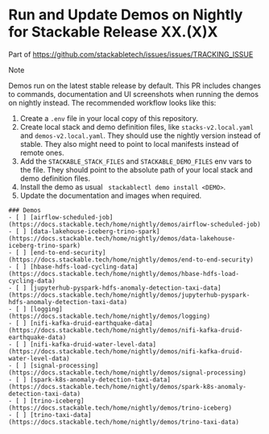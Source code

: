 # Run and Update Demos on Nightly for Stackable Release XX.(X)X

<!--
    Make sure to update the link in 'issues/.github/ISSUE_TEMPLATE/release.md'
    when you rename this file.
-->

<!--
    Replace 'TRACKING_ISSUE' with the applicable release tracking issue number.
-->

Part of <https://github.com/stackabletech/issues/issues/TRACKING_ISSUE>

> [!NOTE]
> Demos run on the latest stable release by default. This PR includes changes
> to commands, documentation and UI screenshots when running the demos on
> nightly instead. The recommended workflow looks like this:
>
> 1. Create a `.env` file in your local copy of this repository.
> 2. Create local stack and demo definition files, like `stacks-v2.local.yaml`
>    and `demos-v2.local.yaml`. They should use the nightly version instead of
>    stable. They also might need to point to local manifests instead of remote
>    ones.
> 3. Add the `STACKABLE_STACK_FILES` and `STACKABLE_DEMO_FILES` env vars to the
>    file. They should point to the absolute path of your local stack and demo
>    definition files.
> 4. Install the demo as usual ` stackablectl demo install <DEMO>`.
> 5. Update the documentation and images when required.

<!--
    The following list was generated by:

    yq '.demos | keys' demos/demos-v2.yaml \
    | sed -e 's/- //g' \
    | sort \
    | xargs -I {} echo "- [ ] [{}](https://docs.stackable.tech/home/nightly/demos/{})"
-->

```[tasklist]
### Demos
- [ ] [airflow-scheduled-job](https://docs.stackable.tech/home/nightly/demos/airflow-scheduled-job)
- [ ] [data-lakehouse-iceberg-trino-spark](https://docs.stackable.tech/home/nightly/demos/data-lakehouse-iceberg-trino-spark)
- [ ] [end-to-end-security](https://docs.stackable.tech/home/nightly/demos/end-to-end-security)
- [ ] [hbase-hdfs-load-cycling-data](https://docs.stackable.tech/home/nightly/demos/hbase-hdfs-load-cycling-data)
- [ ] [jupyterhub-pyspark-hdfs-anomaly-detection-taxi-data](https://docs.stackable.tech/home/nightly/demos/jupyterhub-pyspark-hdfs-anomaly-detection-taxi-data)
- [ ] [logging](https://docs.stackable.tech/home/nightly/demos/logging)
- [ ] [nifi-kafka-druid-earthquake-data](https://docs.stackable.tech/home/nightly/demos/nifi-kafka-druid-earthquake-data)
- [ ] [nifi-kafka-druid-water-level-data](https://docs.stackable.tech/home/nightly/demos/nifi-kafka-druid-water-level-data)
- [ ] [signal-processing](https://docs.stackable.tech/home/nightly/demos/signal-processing)
- [ ] [spark-k8s-anomaly-detection-taxi-data](https://docs.stackable.tech/home/nightly/demos/spark-k8s-anomaly-detection-taxi-data)
- [ ] [trino-iceberg](https://docs.stackable.tech/home/nightly/demos/trino-iceberg)
- [ ] [trino-taxi-data](https://docs.stackable.tech/home/nightly/demos/trino-taxi-data)
```
